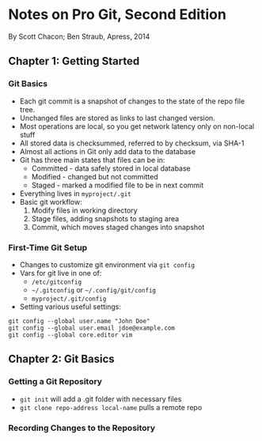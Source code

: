 # Notes on Pro Git, Second Edition

By Scott Chacon; Ben Straub, Apress, 2014

## Chapter 1: Getting Started

### Git Basics

* Each git commit is a snapshot of changes to the state of the repo file tree.
* Unchanged files are stored as links to last changed version.
* Most operations are local, so you get network latency only on non-local stuff
* All stored data is checksummed, referred to by checksum, via SHA-1
* Almost all actions in Git only add data to the database
* Git has three main states that files can be in:
    * Committed - data safely stored in local database
    * Modified - changed but not committed
    * Staged - marked a modified file to be in next commit
* Everything lives in ``myproject/.git``
* Basic git workflow:
    1. Modify files in working directory
    1. Stage files, adding snapshots to staging area
    1. Commit, which moves staged changes into snapshot

### First-Time Git Setup

* Changes to customize git environment via ``git config``
* Vars for git live in one of:
    * ``/etc/gitconfig``
    * ``~/.gitconfig`` or ``~/.config/git/config``
    * ``myproject/.git/config``
* Setting various useful settings:

```Shell
git config --global user.name "John Doe"
git config --global user.email jdoe@example.com
git config --global core.editor vim
```

## Chapter 2: Git Basics

### Getting a Git Repository

* ``git init`` will add a .git folder with necessary files
* ``git clone repo-address local-name`` pulls a remote repo

### Recording Changes to the Repository
